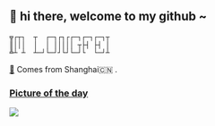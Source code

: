 ## 👋   hi there, welcome to my github ~ 
```
╦┌┬┐  ┬  ┌─┐┌┐┌┌─┐┌─┐┌─┐┬
║│││  │  │ │││││ ┬├┤ ├┤ │
╩┴ ┴  ┴─┘└─┘┘└┘└─┘└  └─┘┴
```

[👾](https://www.crlf1.xyz)  Comes from Shanghai🇨🇳 . 


### [Picture of the day](https://en.wikipedia.org/wiki/Wikipedia:Picture_of_the_day)


![](https://upload.wikimedia.org/wikipedia/commons/thumb/2/27/ROM-70-Emergency_WWI-25_Bani_%281917%29.jpg/800px-ROM-70-Emergency_WWI-25_Bani_%281917%29.jpg)